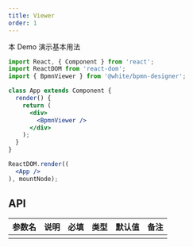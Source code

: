```yaml
---
title: Viewer
order: 1
---
```


本 Demo 演示基本用法

```jsx
import React, { Component } from 'react';
import ReactDOM from 'react-dom';
import { BpmnViewer } from '@white/bpmn-designer';

class App extends Component {
  render() {
    return (
      <div>
        <BpmnViewer />
      </div>
    );
  }
}

ReactDOM.render((
  <App />
), mountNode);
```

## API
| 参数名 | 说明 | 必填 | 类型 | 默认值 | 备注 |
| ------ | ---- | ---- | ---- | ------ | ---- |
|        |      |      |      |        |      |
